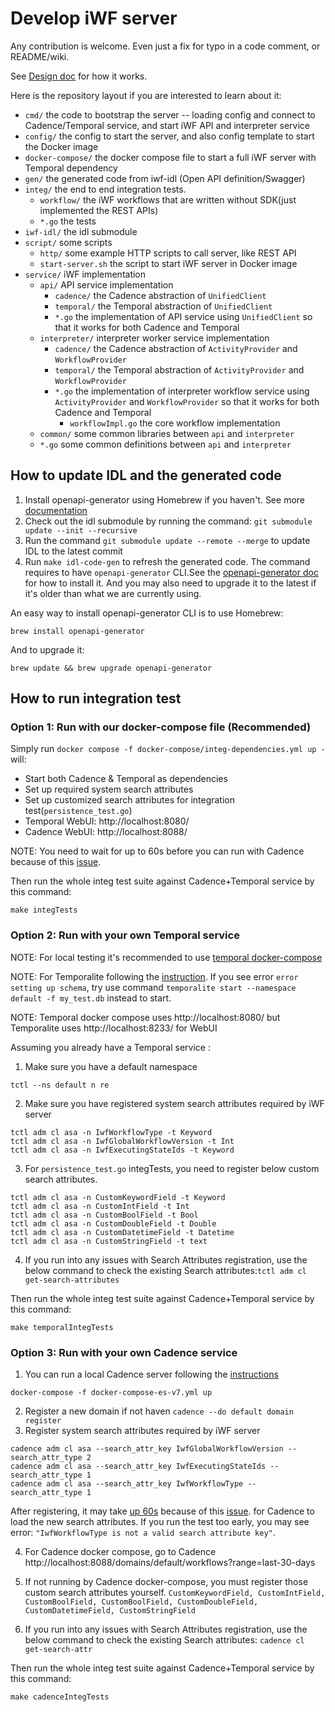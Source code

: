 # Develop iWF server

Any contribution is welcome. Even just a fix for typo in a code comment, or README/wiki.

See [Design doc](https://docs.google.com/document/d/1BpJuHf67ibaOWmN_uWw_pbrBVyb6U1PILXyzohxA5Ms/edit) for how it works.

Here is the repository layout if you are interested to learn about it:

* `cmd/` the code to bootstrap the server -- loading config and connect to Cadence/Temporal service, and start iWF API and interpreter service
* `config/` the config to start the server, and also config template to start the Docker image
* `docker-compose/` the docker compose file to start a full iWF server with Temporal dependency
* `gen/` the generated code from iwf-idl (Open API definition/Swagger)
* `integ/` the end to end integration tests.
    * `workflow/` the iWF workflows that are written without SDK(just implemented the REST APIs)
    * `*.go` the tests
* `iwf-idl/` the idl submodule
* `script/` some scripts
    * `http/` some example HTTP scripts to call server, like REST API
    * `start-server.sh` the script to start iWF server in Docker image
* `service/` iWF implementation
    * `api/` API service implementation
        * `cadence/` the Cadence abstraction of `UnifiedClient`
        * `temporal/` the Temporal abstraction of `UnifiedClient`
        * `*.go` the implementation of API service using `UnifiedClient` so that it works for both Cadence and Temporal
    * `interpreter/` interpreter worker service implementation
        * `cadence/` the Cadence abstraction of `ActivityProvider` and `WorkflowProvider`
        * `temporal/` the Temporal abstraction of `ActivityProvider` and `WorkflowProvider`
        * `*.go` the implementation of interpreter workflow service using `ActivityProvider` and `WorkflowProvider` so that it works for both Cadence and Temporal
            * `workflowImpl.go` the core workflow implementation
    * `common/` some common libraries between `api` and `interpreter`
    * `*.go` some common definitions between `api` and `interpreter`

## How to update IDL and the generated code
1. Install openapi-generator using Homebrew if you haven't. See more [documentation](https://openapi-generator.tech/docs/installation)
2. Check out the idl submodule by running the command: `git submodule update --init --recursive`
3. Run the command `git submodule update --remote --merge` to update IDL to the latest commit
4. Run `make idl-code-gen` to refresh the generated code. The command requires to have `openapi-generator` CLI.See the [openapi-generator doc](https://openapi-generator.tech/docs/installation/) for how to install it. And you may also need to upgrade it to the latest if it's older than what we are currently using.

An easy way to install openapi-generator CLI is to use Homebrew:
```
brew install openapi-generator

```
And to upgrade it:
```
brew update && brew upgrade openapi-generator

```

## How to run integration test

### Option 1: Run with our docker-compose file (Recommended)
Simply run `docker compose -f docker-compose/integ-dependencies.yml up -` will:
* Start both Cadence & Temporal as dependencies
* Set up required system search attributes
* Set up customized search attributes for integration test(`persistence_test.go`)
* Temporal WebUI:  http://localhost:8080/
* Cadence WebUI:  http://localhost:8088/

NOTE: You need to wait for up to 60s before you can run with Cadence because of this [issue](https://github.com/uber/cadence/issues/5076).

Then run the whole integ test suite against Cadence+Temporal service by this command:

`make integTests`

### Option 2: Run with your own Temporal service

NOTE: For local testing it's recommended to use [temporal docker-compose](https://github.com/temporalio/docker-compose)

NOTE: For Temporalite following the [instruction](https://github.com/temporalio/temporalite). If you see error `error setting up schema`, try use command `temporalite start --namespace default -f my_test.db` instead to start.

NOTE: Temporal docker compose uses http://localhost:8080/ but Temporalite uses http://localhost:8233/ for WebUI

Assuming you already have a Temporal service :
  
1. Make sure you have a default namespace
```shell
tctl --ns default n re
```

2. Make sure you have registered system search attributes required by iWF server
```shell
tctl adm cl asa -n IwfWorkflowType -t Keyword
tctl adm cl asa -n IwfGlobalWorkflowVersion -t Int
tctl adm cl asa -n IwfExecutingStateIds -t Keyword

```
3. For `persistence_test.go` integTests, you need to register below custom search attributes. 
```shell
tctl adm cl asa -n CustomKeywordField -t Keyword
tctl adm cl asa -n CustomIntField -t Int
tctl adm cl asa -n CustomBoolField -t Bool
tctl adm cl asa -n CustomDoubleField -t Double
tctl adm cl asa -n CustomDatetimeField -t Datetime
tctl adm cl asa -n CustomStringField -t text
```

4. If you run into any issues with Search Attributes registration, use the below command to check the existing Search attributes:`tctl adm cl get-search-attributes`

Then run the whole integ test suite against Cadence+Temporal service by this command:

`make temporalIntegTests`

### Option 3: Run with your own Cadence service
1. You can run a local Cadence server following the [instructions](https://github.com/uber/cadence/tree/master/docker)
```
docker-compose -f docker-compose-es-v7.yml up
```
2. Register a new domain if not haven `cadence --do default domain register`
3. Register system search attributes required by iWF server
```
cadence adm cl asa --search_attr_key IwfGlobalWorkflowVersion --search_attr_type 2
cadence adm cl asa --search_attr_key IwfExecutingStateIds --search_attr_type 1
cadence adm cl asa --search_attr_key IwfWorkflowType --search_attr_type 1
```
After registering, it may take [up 60s](https://github.com/uber/cadence/blob/d618e32ac5ea05c411cca08c3e4859e800daa1e0/docker/config_template.yaml#L286) 
because of this [issue](https://github.com/uber/cadence/issues/5076). for Cadence to load the new search attributes. If you run the test too early, you may see error:  `"IwfWorkflowType is not a valid search attribute key"`.

4. For Cadence docker compose, go to Cadence http://localhost:8088/domains/default/workflows?range=last-30-days

5. If not running by Cadence docker-compose, you must register those custom search attributes yourself.
`CustomKeywordField, CustomIntField, CustomBoolField, CustomBoolField, CustomDoubleField, CustomDatetimeField, CustomStringField`
 
6. If you run into any issues with Search Attributes registration, use the below command to check the existing Search attributes:
`cadence cl get-search-attr`

Then run the whole integ test suite against Cadence+Temporal service by this command:

`make cadenceIntegTests`
